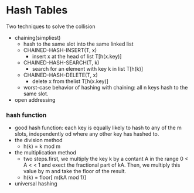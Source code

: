 # Hash Tables

Two techniques to solve the collision

- chaining(simpliest)
  - hash to the same slot into the same linked list
  - CHAINED-HASH-INSERT(T, x)
    - insert x at the head of list T[h(x.key)]
  - CHAINED-HASH-SEARCH(T, k)
    - search for an element with key k in list T[h(k)]
  - CHAINED-HASH-DELETE(T, x)
    - delete x from thelist T[h(x.key)]
  - worst-case behavior of hashing with chaining: all n keys hash to the same slot.
- open addressing

### hash function

- good hash function: each key is equally likely to hash to any of the m slots, independently od where any other key has hashed to.
- the division method
  - h(k) = k mod m
- the multiplication method
  - two steps.first, we multiply the key k by a contant A in the range 0 < A < < 1 and exect the fractional part of kA. Then, we multiply this value by m and take the floor of the result.
  - h(k) = floor[ m(kA mod 1)]
- universal hashing